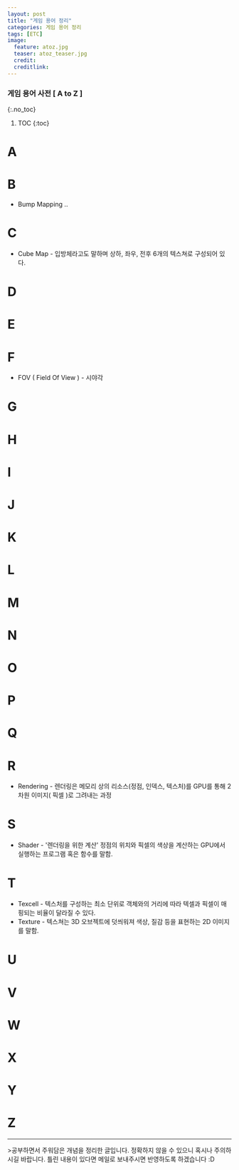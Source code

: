 ```yaml
---
layout: post
title: "게임 용어 정리"
categories: 게임 용어 정리
tags: [ETC]
image:
  feature: atoz.jpg
  teaser: atoz_teaser.jpg
  credit:
  creditlink:
---
```


### 게임 용어 사전 [ A to Z ]
{:.no_toc}

1. TOC
{:toc}

# A

# B
- Bump Mapping ..
# C

- Cube Map - 입방체라고도 말하며 상하, 좌우, 전후 6개의 텍스쳐로 구성되어 있다.
# D

# E

# F

- FOV ( Field Of View ) - 시야각


# G

# H

# I

# J

# K

# L

# M

# N

# O

# P

# Q

# R

- Rendering - 렌더링은 메모리 상의 리소스(정점, 인덱스, 텍스처)를 GPU를 통해 2차원 이미지( 픽셀 )로 그려내는 과정

# S

- Shader - '렌더링을 위한 계산' 정점의 위치와 픽셀의 색상을 계산하는 GPU에서 실행하는 프로그램 혹은 함수를 말함.

# T
- Texcell - 텍스처를 구성하는 최소 단위로 객체와의 거리에 따라 텍셀과 픽셀이 매핑되는 비율이 달라질 수 있다.
- Texture - 텍스쳐는 3D 오브젝트에 덧씌워져 색상, 질감 등을 표현하는 2D 이미지를 말함.

# U

# V

# W

# X

# Y

# Z

<hr>
>공부하면서 주워담은 개념을 정리한 글입니다.
정확하지 않을 수 있으니 혹시나 주의하시길 바랍니다.
틀린 내용이 있다면 메일로 보내주시면 반영하도록 하겠습니다  :D
